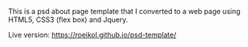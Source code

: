 
This is a psd about page template that I converted to a web page using HTML5, CSS3 (flex box) and Jquery.

Live version: https://roeikol.github.io/psd-template/
